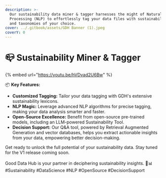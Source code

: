 ```yaml
---
description: >-
  Our sustainability data miner & tagger harnesses the might of Natural Language
  Processing (NLP) to effortlessly tag your data files with sustainability terms
  and taxonomies of your choice.
cover: ../.gitbook/assets/GDH Banner (1).jpeg
coverY: 0
---
```


# 📪 Sustainability Miner & Tagger

{% embed url="https://youtu.be/hVDvad2U6Bw" %}



📦 **Key Features:**

* **Customized Tagging:** Tailor your data tagging with GDH's extensive sustainability lexicons.
* **NLP Magic:** Leverage advanced NLP algorithms for precise tagging, making your data analysis smarter and faster.
* **Open-Source Excellence:** Benefit from open-source pre-trained models, including an LLM-powered Sustainability Tool.
* **Decision Support:** Our Q\&A tool, powered by Retrieval Augmented Generation and vector databases, helps you extract actionable insights from your data, empowering better decision-making.

Get ready to unlock the full potential of your sustainability data. Stay tuned for the V1 release coming soon.\
\
Good Data Hub is your partner in deciphering sustainability insights. 🌱📊 #Sustainability #DataScience #NLP #OpenSource #DecisionSupport



